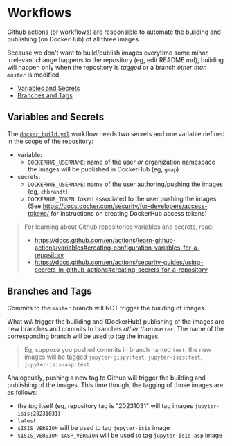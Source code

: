 # Workflows

Github actions (or workflows) are responsible to automate the building and
publishing (on DockerHub) of all three images.

Because we don't want to build/publish images everytime some minor, irrelevant
change happens to the repository (eg, edit README.md), building will happen
only when the repository is *tagged* or a branch *other than `master`* is
modified.

- [Variables and Secrets](#variables-and-secrets)
- [Branches and Tags](#branches-and-tags)

## Variables and Secrets

The [`docker_build.yml`](/.github/workflows/docker_build.yml) workflow
needs two secrets and one variable defined in the scope of the repository:

- variable:
    - `DOCKERHUB_USERNAME`: name of the user *or* organization namespace
      the images will be published in DockerHub (eg, `gmap`)
- secrets:
    - `DOCKERHUB_USERNAME`: name of the user authoring/pushing the images
      (eg, `chbrandt`)
    - `DOCKERHUB_TOKEN`: token associated to the user pushing the images
      (See https://docs.docker.com/security/for-developers/access-tokens/
      for instructions on creating DockerHub access tokens)

> For learning about Github repositories variables and secrets, read:
> - https://docs.github.com/en/actions/learn-github-actions/variables#creating-configuration-variables-for-a-repository
> - https://docs.github.com/en/actions/security-guides/using-secrets-in-github-actions#creating-secrets-for-a-repository

## Branches and Tags

Commits to the `master` branch will NOT trigger the building of images.

What *will* trigger the buillding and (DockerHub) publishing of the images
are new branches and commits to branches *other than `master`*.
The name of the corresponding branch will be used to *tag* the images.

> Eg, suppose you pushed commits in branch named `test`: the new images
> will be tagged `jupyter-gispy:test`, `jupyter-isis:test`, `jupyter-isis-asp:test`.

Analogously, pushing a new tag to Github will trigger the building and publishing
of the images. This time though, the tagging of those images are as follows:

- the *tag* itself (eg, repository tag is "20231031" will tag images `jupyter-isis:20231031`)
- `latest`
- `$ISIS_VERSION` will be used to tag `jupyter-isis` image
- `$ISIS_VERSION-$ASP_VERSION` will be used to tag `jupyter-isis-asp` image

